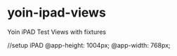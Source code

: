 yoin-ipad-views
===============

Yoin iPAD Test Views with fixtures

//setup iPAD
@app-height: 1004px;
@app-width: 768px;
